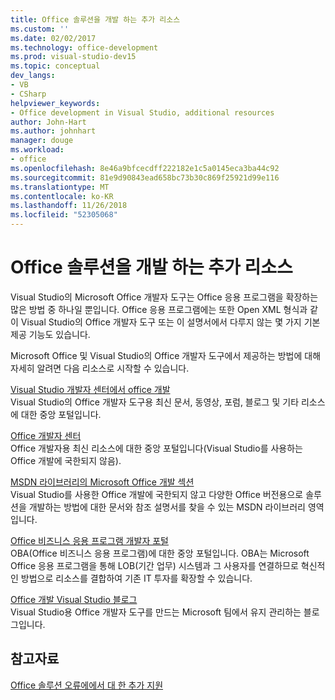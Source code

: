 ```yaml
---
title: Office 솔루션을 개발 하는 추가 리소스
ms.custom: ''
ms.date: 02/02/2017
ms.technology: office-development
ms.prod: visual-studio-dev15
ms.topic: conceptual
dev_langs:
- VB
- CSharp
helpviewer_keywords:
- Office development in Visual Studio, additional resources
author: John-Hart
ms.author: johnhart
manager: douge
ms.workload:
- office
ms.openlocfilehash: 8e46a9bfcecdff222182e1c5a0145eca3ba44c92
ms.sourcegitcommit: 81e9d90843ead658bc73b30c869f25921d99e116
ms.translationtype: MT
ms.contentlocale: ko-KR
ms.lasthandoff: 11/26/2018
ms.locfileid: "52305068"
---
```

# <a name="additional-resources-to-develop-office-solutions"></a>Office 솔루션을 개발 하는 추가 리소스
  Visual Studio의 Microsoft Office 개발자 도구는 Office 응용 프로그램을 확장하는 많은 방법 중 하나일 뿐입니다. Office 응용 프로그램에는 또한 Open XML 형식과 같이 Visual Studio의 Office 개발자 도구 또는 이 설명서에서 다루지 않는 몇 가지 기본 제공 기능도 있습니다.  

 Microsoft Office 및 Visual Studio의 Office 개발자 도구에서 제공하는 방법에 대해 자세히 알려면 다음 리소스로 시작할 수 있습니다.  

 [Visual Studio 개발자 센터에서 office 개발](http://go.microsoft.com/fwlink/?LinkId=149752)  
 Visual Studio의 Office 개발자 도구용 최신 문서, 동영상, 포럼, 블로그 및 기타 리소스에 대한 중앙 포털입니다.  

 [Office 개발자 센터](http://go.microsoft.com/fwlink/?LinkId=83467)  
 Office 개발자용 최신 리소스에 대한 중앙 포털입니다(Visual Studio를 사용하는 Office 개발에 국한되지 않음).  

 [MSDN 라이브러리의 Microsoft Office 개발 섹션](http://go.microsoft.com/fwlink/?LinkId=149870)  
 Visual Studio를 사용한 Office 개발에 국한되지 않고 다양한 Office 버전용으로 솔루션을 개발하는 방법에 대한 문서와 참조 설명서를 찾을 수 있는 MSDN 라이브러리 영역입니다.  

 [Office 비즈니스 응용 프로그램 개발자 포털](http://go.microsoft.com/fwlink/?LinkId=99125)  
 OBA(Office 비즈니스 응용 프로그램)에 대한 중앙 포털입니다. OBA는 Microsoft Office 응용 프로그램을 통해 LOB(기간 업무) 시스템과 그 사용자를 연결하므로 혁신적인 방법으로 리소스를 결합하여 기존 IT 투자를 확장할 수 있습니다.  

 [Office 개발 Visual Studio 블로그](http://go.microsoft.com/fwlink/?LinkId=149748)  
 Visual Studio용 Office 개발자 도구를 만드는 Microsoft 팀에서 유지 관리하는 블로그입니다.  

## <a name="see-also"></a>참고자료  
 [Office 솔루션 오류에에서 대 한 추가 지원](../vsto/additional-support-for-errors-in-office-solutions.md)  
